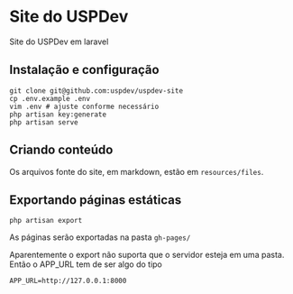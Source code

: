 # Site do USPDev

Site do USPDev em laravel

## Instalação e configuração

    git clone git@github.com:uspdev/uspdev-site
    cp .env.example .env
    vim .env # ajuste conforme necessário
    php artisan key:generate
    php artisan serve


## Criando conteúdo

Os arquivos fonte do site, em markdown, estão em `resources/files`.
## Exportando páginas estáticas

    php artisan export

As páginas serão exportadas na pasta `gh-pages/`

Aparentemente o export não suporta que o servidor esteja em uma pasta. Então o APP_URL tem de ser algo do tipo

    APP_URL=http://127.0.0.1:8000

    